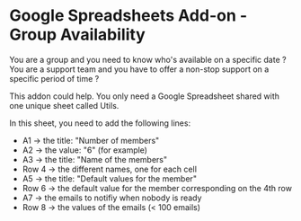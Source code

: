 # Google Spreadsheets Add-on - Group Availability

You are a group and you need to know who's available on a specific date ? You are a support team and you have to offer a non-stop support on a specific period of time ?

This addon could help. You only need a Google Spreadsheet shared with one unique sheet called Utils.

In this sheet, you need to add the following lines:
* A1 -> the title: "Number of members"
* A2 -> the value: "6" (for example)
* A3 -> the title: "Name of the members"
* Row 4 -> the different names, one for each cell
* A5 -> the title: "Default values for the member"
* Row 6 -> the default value for the member corresponding on the 4th row
* A7 -> the emails to notifiy when nobody is ready
* Row 8 -> the values of the emails (< 100 emails)

